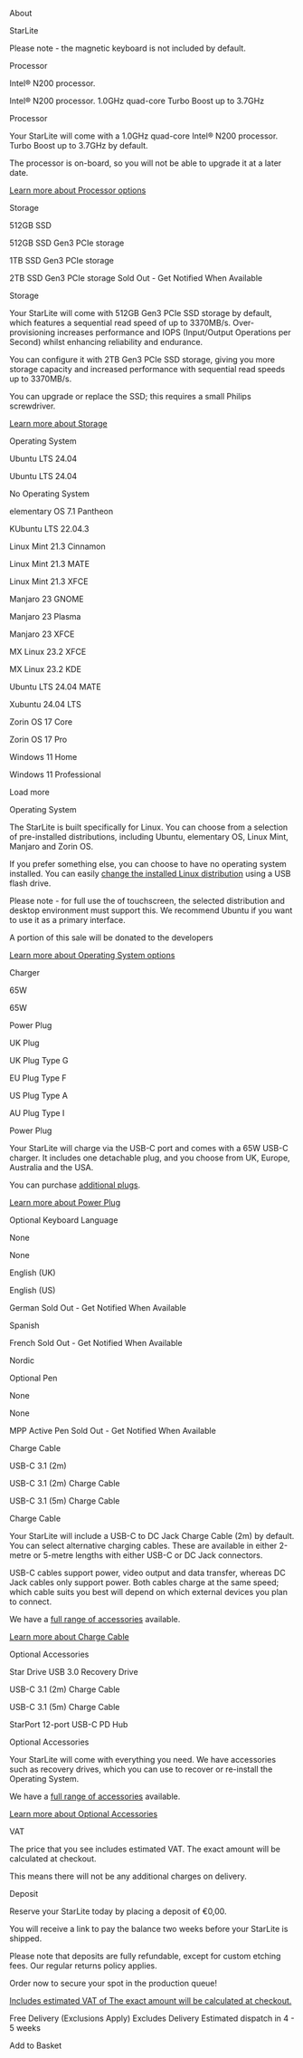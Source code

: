 About

StarLite

 Please note - the magnetic keyboard is not included by default.

Processor

 Intel® N200 processor.

Intel® N200 processor.  1.0GHz quad-core Turbo Boost up to 3.7GHz

 Processor

 Your StarLite will come with a 1.0GHz quad-core Intel® N200 processor. Turbo Boost up to 3.7GHz by default.

 The processor is on-board, so you will not be able to upgrade it at a later date.

[Learn more about Processor options](#processor)

Storage

 512GB SSD

512GB SSD  Gen3 PCIe storage

1TB SSD  Gen3 PCIe storage

2TB SSD  Gen3 PCIe storage  Sold Out - Get Notified When Available

 Storage

 Your StarLite will come with 512GB Gen3 PCIe SSD storage by default, which features a sequential read speed of up to 3370MB/s. Over-provisioning increases performance and IOPS (Input/Output Operations per Second) whilst enhancing reliability and endurance.

 You can configure it with 2TB Gen3 PCIe SSD storage, giving you more storage capacity and increased performance with sequential read speeds up to 3370MB/s.

 You can upgrade or replace the SSD; this requires a small Philips screwdriver.

[Learn more about Storage](#storage)

Operating System

 Ubuntu LTS 24.04

Ubuntu LTS 24.04

No Operating System

elementary OS 7.1 Pantheon

KUbuntu LTS 22.04.3

Linux Mint 21.3 Cinnamon

Linux Mint 21.3 MATE

Linux Mint 21.3 XFCE

Manjaro 23 GNOME

Manjaro 23 Plasma

Manjaro 23 XFCE

MX Linux 23.2 XFCE

MX Linux 23.2 KDE

Ubuntu LTS 24.04 MATE

Xubuntu 24.04 LTS

Zorin OS 17 Core

Zorin OS 17 Pro

Windows 11 Home

Windows 11 Professional

Load more

 Operating System

 The StarLite is built specifically for Linux. You can choose from a selection of pre-installed distributions, including Ubuntu, elementary OS, Linux Mint, Manjaro and Zorin OS.

 If you prefer something else, you can choose to have no operating system installed. You can easily [change the installed Linux distribution](https://support.starlabs.systems/kb/guides/change-linux-distribution) using a USB flash drive.

 Please note - for full use the of touchscreen, the selected distribution and desktop environment must support this. We recommend Ubuntu if you want to use it as a primary interface.

A portion of this sale will be donated to the developers

[Learn more about Operating System options](#operating-system)

Charger

 65W

65W

Power Plug

 UK Plug

UK Plug  Type G

EU Plug  Type F

US Plug  Type A

AU Plug  Type I

 Power Plug

 Your StarLite will charge via the USB-C port and comes with a 65W USB-C charger. It includes one detachable plug, and you choose from UK, Europe, Australia and the USA.

 You can purchase [additional plugs](/collections/power-cables).

[Learn more about Power Plug](#power-plug)

Optional Keyboard Language

None

None

English (UK)

English (US)

German  Sold Out - Get Notified When Available

Spanish

French  Sold Out - Get Notified When Available

Nordic

Optional Pen

None

None

MPP Active Pen  Sold Out - Get Notified When Available

Charge Cable

 USB-C 3.1 (2m)

USB-C 3.1 (2m)  Charge Cable

USB-C 3.1 (5m)  Charge Cable

 Charge Cable

 Your StarLite will include a USB-C to DC Jack Charge Cable (2m) by default. You can select alternative charging cables. These are available in either 2-metre or 5-metre lengths with either USB-C or DC Jack connectors.

 USB-C cables support power, video output and data transfer, whereas DC Jack cables only support power. Both cables charge at the same speed; which cable suits you best will depend on which external devices you plan to connect.

 We have a [full range of accessories](/collections/Accessories) available.

[Learn more about Charge Cable](#charge-cable)

Optional Accessories

Star Drive USB 3.0 Recovery Drive

USB-C 3.1 (2m)  Charge Cable

USB-C 3.1 (5m)  Charge Cable

StarPort 12-port USB-C PD Hub

 Optional Accessories

 Your StarLite will come with everything you need. We have accessories such as recovery drives, which you can use to recover or re-install the Operating System.

 We have a [full range of accessories](/collections/Accessories) available.

[Learn more about Optional Accessories](#optional-accessories)

 VAT

 The price that you see includes estimated VAT. The exact amount will be calculated at checkout.

 This means there will not be any additional charges on delivery.

 Deposit

 Reserve your StarLite today by placing a deposit of €0,00.

 You will receive a link to pay the balance two weeks before your StarLite is shipped.

 Please note that deposits are fully refundable, except for custom etching fees. Our regular returns policy applies.

 Order now to secure your spot in the production queue!

[Includes estimated VAT of The exact amount will be calculated at checkout.](#tax)

Free Delivery  (Exclusions Apply) Excludes Delivery
Estimated dispatch in 4 - 5 weeks

 Add to Basket
